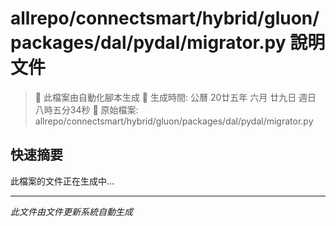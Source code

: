 # allrepo/connectsmart/hybrid/gluon/packages/dal/pydal/migrator.py 說明文件

> 🚧 此檔案由自動化腳本生成
> 📅 生成時間: 公曆 20廿五年 六月 廿九日 週日 八時五分34秒
> 📂 原始檔案: allrepo/connectsmart/hybrid/gluon/packages/dal/pydal/migrator.py

## 快速摘要
此檔案的文件正在生成中...

<!-- 實際使用時，這裡會是 Claude Code 生成的完整文件內容 -->

---
*此文件由文件更新系統自動生成*
